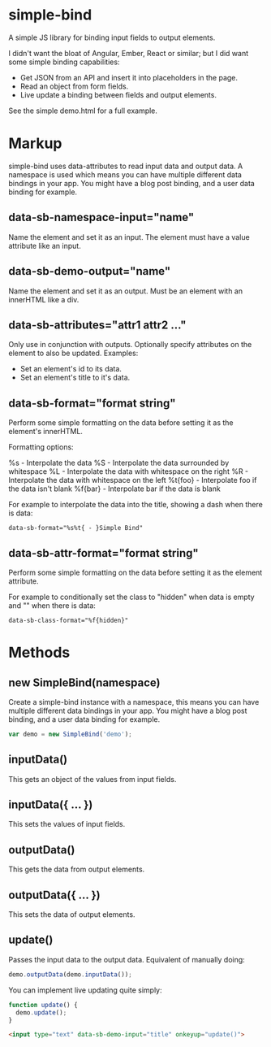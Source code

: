 # simple-bind

A simple JS library for binding input fields to output elements.

I didn't want the bloat of Angular, Ember, React or similar; but I did want some simple binding capabilities:

* Get JSON from an API and insert it into placeholders in the page.
* Read an object from form fields.
* Live update a binding between fields and output elements.

See the simple demo.html for a full example.

# Markup

simple-bind uses data-attributes to read input data and output data. A namespace is used which means you can have multiple different data bindings in your app. You might have a blog post binding, and a user data binding for example.

## data-sb-namespace-input="name"

Name the element and set it as an input. The element must have a value attribute like an input.

## data-sb-demo-output="name" 

Name the element and set it as an output. Must be an element with an innerHTML like a div.

## data-sb-attributes="attr1 attr2 ..." 

Only use in conjunction with outputs. Optionally specify attributes on the element to also be updated. Examples:

* Set an element's id to its data.
* Set an element's title to it's data.

## data-sb-format="format string"

Perform some simple formatting on the data before setting it as the element's innerHTML.

Formatting options:

%s - Interpolate the data
%S - Interpolate the data surrounded by whitespace
%L - Interpolate the data with whitespace on the right
%R - Interpolate the data with whitespace on the left
%t{foo} - Interpolate foo if the data isn't blank
%f{bar} - Interpolate bar if the data is blank

For example to interpolate the data into the title, showing a dash when there is data:

`data-sb-format="%s%t{ - }Simple Bind"`

## data-sb-attr-format="format string"

Perform some simple formatting on the data before setting it as the element attribute.

For example to conditionally set the class to "hidden" when data is empty and "" when there is data:

`data-sb-class-format="%f{hidden}"`


# Methods

## new SimpleBind(namespace)

Create a simple-bind instance with a namespace, this means you can have multiple different data bindings in your app. You might have a blog post binding, and a user data binding for example.

```javascript
var demo = new SimpleBind('demo');
```

## inputData()

This gets an object of the values from input fields.

## inputData({ ... })

This sets the values of input fields.

## outputData()

This gets the data from output elements.

## outputData({ ... })

This sets the data of output elements.

## update()

Passes the input data to the output data. Equivalent of manually doing:

```javascript
demo.outputData(demo.inputData());
```

You can implement live updating quite simply:

```javascript
function update() {
  demo.update();
}
```

```html
<input type="text" data-sb-demo-input="title" onkeyup="update()">
```
